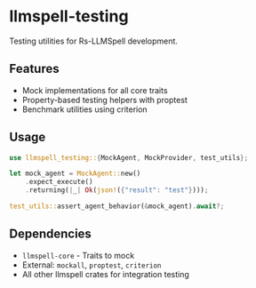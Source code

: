 # llmspell-testing

Testing utilities for Rs-LLMSpell development.

## Features
- Mock implementations for all core traits
- Property-based testing helpers with proptest
- Benchmark utilities using criterion

## Usage
```rust
use llmspell_testing::{MockAgent, MockProvider, test_utils};

let mock_agent = MockAgent::new()
    .expect_execute()
    .returning(|_| Ok(json!({"result": "test"})));

test_utils::assert_agent_behavior(&mock_agent).await?;
```

## Dependencies
- `llmspell-core` - Traits to mock
- External: `mockall`, `proptest`, `criterion`
- All other llmspell crates for integration testing